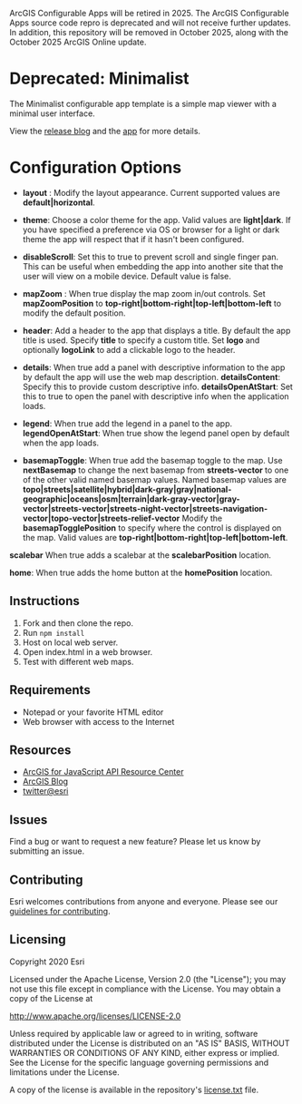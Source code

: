 
ArcGIS Configurable Apps will be retired in 2025. The ArcGIS Configurable Apps source code repro is deprecated and will not receive further updates. In addition, this repository will be removed in October 2025, along with the October 2025 ArcGIS Online update.

# Deprecated: Minimalist 
The Minimalist configurable app template is a simple map viewer with a minimal user interface.

View the [release blog](https://www.esri.com/arcgis-blog/products/arcgis-online/announcements/whats-new-in-configurable-apps-march-2020/) and the [app](https://www.arcgis.com/home/item.html?id=50aaf4ec408f4675bc9f30e68441e8f8)  for more details.


# Configuration Options 

* **layout** : Modify the layout appearance. Current supported values are **default|horizontal**. 
  
* **theme**: Choose a color theme for the app. Valid values are **light|dark**. If you have specified a preference via OS or browser for a light or dark theme the app will respect that if it hasn't been configured. 

* **disableScroll**: Set this to true to prevent scroll and single finger pan. This can be useful when embedding the app into another site that the user will view on a mobile device. Default value is false. 

* **mapZoom** : When true display the map zoom in/out controls. Set **mapZoomPosition** to **top-right|bottom-right|top-left|bottom-left** to modify the default position. 

* **header**: Add a header to the app that displays a title. By default the app title is used. Specify **title** to specify a custom title.  Set **logo** and optionally **logoLink** to add a clickable logo to the header. 

* **details**: When true add a panel with descriptive information to the app by default the app will use the web map description. **detailsContent**: Specify this to provide custom descriptive info. **detailsOpenAtStart**: Set this to true to open the panel with descriptive info when the application loads. 

* **legend**: When true add the legend in a panel to the app. **legendOpenAtStart**: When true show the legend panel open by default when the app loads. 

* **basemapToggle**: When true add the basemap toggle to the map. Use **nextBasemap** to change the next basemap from **streets-vector** to one of the other valid named basemap values. Named basemap values are **topo|streets|satellite|hybrid|dark-gray|gray|national-geographic|oceans|osm|terrain|dark-gray-vector|gray-vector|streets-vector|streets-night-vector|streets-navigation-vector|topo-vector|streets-relief-vector** Modify the **basemapTogglePosition** to specify where the control is displayed on the map. Valid values are **top-right|bottom-right|top-left|bottom-left**. 


**scalebar** When true adds a scalebar at the **scalebarPosition** location. 

**home**: When true adds the home button at the **homePosition** location.


## Instructions

1. Fork and then clone the repo.
2. Run `npm install`
3. Host on local web server.
4. Open index.html in a web browser.
5. Test with different web maps.

## Requirements

- Notepad or your favorite HTML editor
- Web browser with access to the Internet

## Resources

- [ArcGIS for JavaScript API Resource Center](http://help.arcgis.com/en/webapi/javascript/arcgis/index.html)
- [ArcGIS Blog](http://blogs.esri.com/esri/arcgis/)
- [twitter@esri](http://twitter.com/esri)

## Issues

Find a bug or want to request a new feature? Please let us know by submitting an issue.

## Contributing

Esri welcomes contributions from anyone and everyone. Please see our [guidelines for contributing](https://github.com/esri/contributing).

## Licensing

Copyright 2020 Esri

Licensed under the Apache License, Version 2.0 (the "License");
you may not use this file except in compliance with the License.
You may obtain a copy of the License at

http://www.apache.org/licenses/LICENSE-2.0

Unless required by applicable law or agreed to in writing, software
distributed under the License is distributed on an "AS IS" BASIS,
WITHOUT WARRANTIES OR CONDITIONS OF ANY KIND, either express or implied.
See the License for the specific language governing permissions and
limitations under the License.

A copy of the license is available in the repository's [license.txt](License.txt) file.

